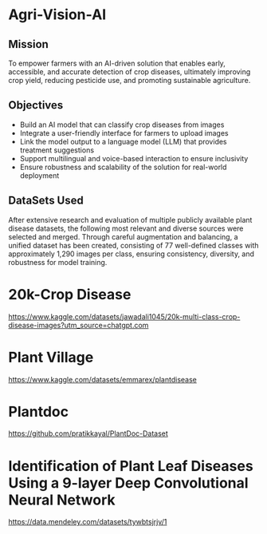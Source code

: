 # Agri-Vision-AI

## Mission

To empower farmers with an AI-driven solution that enables early, accessible, and accurate detection of crop diseases, ultimately improving crop yield, reducing pesticide use, and promoting sustainable agriculture.

## Objectives

- Build an AI model that can classify crop diseases from images
- Integrate a user-friendly interface for farmers to upload images
- Link the model output to a language model (LLM) that provides treatment suggestions
- Support multilingual and voice-based interaction to ensure inclusivity
- Ensure robustness and scalability of the solution for real-world deployment

## DataSets Used
After extensive research and evaluation of multiple publicly available plant disease datasets, the following most relevant and diverse sources were selected and merged. Through careful augmentation and balancing, a unified dataset has been created, consisting of 77 well-defined classes with approximately 1,290 images per class, ensuring consistency, diversity, and robustness for model training.

# 20k-Crop Disease
https://www.kaggle.com/datasets/jawadali1045/20k-multi-class-crop-disease-images?utm_source=chatgpt.com

# Plant Village
https://www.kaggle.com/datasets/emmarex/plantdisease

# Plantdoc
https://github.com/pratikkayal/PlantDoc-Dataset

# Identification of Plant Leaf Diseases Using a 9-layer Deep Convolutional Neural Network
https://data.mendeley.com/datasets/tywbtsjrjv/1
